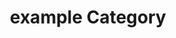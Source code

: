 ---
title: example Category
description: A description of this category
image:

# Badge style
style:
    background: "#2a9d8f"
    color: "#fff"
---